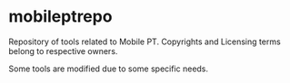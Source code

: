 # mobileptrepo
Repository of tools related to Mobile PT. Copyrights and Licensing terms belong to respective owners. 

Some tools are modified due to some specific needs.

